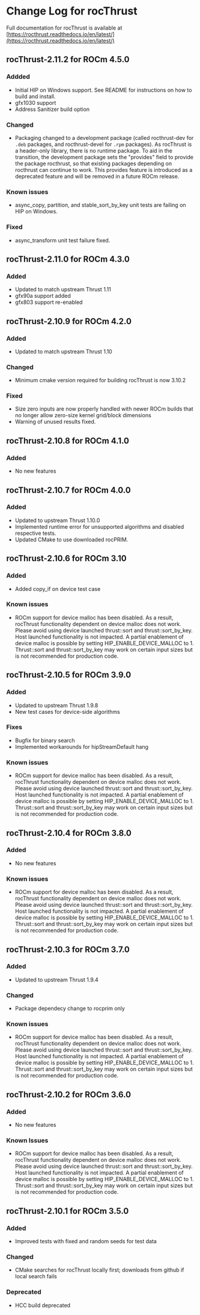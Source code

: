 # Change Log for rocThrust

Full documentation for rocThrust is available at [https://rocthrust.readthedocs.io/en/latest/](https://rocthrust.readthedocs.io/en/latest/)

## rocThrust-2.11.2 for ROCm 4.5.0
### Addded
- Initial HIP on Windows support. See README for instructions on how to build and install.
- gfx1030 support
- Address Sanitizer build option
### Changed
- Packaging changed to a development package (called rocthrust-dev for `.deb` packages, and rocthrust-devel for `.rpm` packages). As rocThrust is a header-only library, there is no runtime package. To aid in the transition, the development package sets the "provides" field to provide the package rocthrust, so that existing packages depending on rocthrust can continue to work. This provides feature is introduced as a deprecated feature and will be removed in a future ROCm release.
### Known issues
- async_copy, partition, and stable_sort_by_key unit tests are failing on HIP on Windows.
### Fixed
- async_transform unit test failure fixed.

## rocThrust-2.11.0 for ROCm 4.3.0
### Added
- Updated to match upstream Thrust 1.11
- gfx90a support added
- gfx803 support re-enabled

## rocThrust-2.10.9 for ROCm 4.2.0
### Added
- Updated to match upstream Thrust 1.10
### Changed
- Minimum cmake version required for building rocThrust is now 3.10.2
### Fixed
- Size zero inputs are now properly handled with newer ROCm builds that no longer allow zero-size kernel grid/block dimensions
- Warning of unused results fixed.

## rocThrust-2.10.8 for ROCm 4.1.0
### Added
- No new features

## rocThrust-2.10.7 for ROCm 4.0.0
### Added
- Updated to upstream Thrust 1.10.0
- Implemented runtime error for unsupported algorithms and disabled respective tests.
- Updated CMake to use downloaded rocPRIM.

## rocThrust-2.10.6 for ROCm 3.10
### Added
- Added copy_if on device test case
### Known issues
- ROCm support for device malloc has been disabled. As a result, rocThrust functionality dependent on device malloc does not work. Please avoid using device launched thrust::sort and thrust::sort_by_key. Host launched functionality is not impacted. A partial enablement of device malloc is possible by setting HIP_ENABLE_DEVICE_MALLOC to 1. Thrust::sort and thrust::sort_by_key may work on certain input sizes but is not recommended for production code.

## rocThrust-2.10.5 for ROCm 3.9.0
### Added
- Updated to upstream Thrust 1.9.8
- New test cases for device-side algorithms
### Fixes
- Bugfix for binary search
- Implemented workarounds for hipStreamDefault hang
### Known issues
- ROCm support for device malloc has been disabled. As a result, rocThrust functionality dependent on device malloc does not work. Please avoid using device launched thrust::sort and thrust::sort_by_key. Host launched functionality is not impacted. A partial enablement of device malloc is possible by setting HIP_ENABLE_DEVICE_MALLOC to 1. Thrust::sort and thrust::sort_by_key may work on certain input sizes but is not recommended for production code.

## rocThrust-2.10.4 for ROCm 3.8.0
### Added
- No new features
### Known issues
- ROCm support for device malloc has been disabled. As a result, rocThrust functionality dependent on device malloc does not work. Please avoid using device launched thrust::sort and thrust::sort_by_key. Host launched functionality is not impacted. A partial enablement of device malloc is possible by setting HIP_ENABLE_DEVICE_MALLOC to 1. Thrust::sort and thrust::sort_by_key may work on certain input sizes but is not recommended for production code.

## rocThrust-2.10.3 for ROCm 3.7.0
### Added
- Updated to upstream Thrust 1.9.4
### Changed
- Package dependecy change to rocprim only
### Known issues
- ROCm support for device malloc has been disabled. As a result, rocThrust functionality dependent on device malloc does not work. Please avoid using device launched thrust::sort and thrust::sort_by_key. Host launched functionality is not impacted. A partial enablement of device malloc is possible by setting HIP_ENABLE_DEVICE_MALLOC to 1. Thrust::sort and thrust::sort_by_key may work on certain input sizes but is not recommended for production code.

## rocThrust-2.10.2 for ROCm 3.6.0
### Added
- No new features
### Known Issues
- ROCm support for device malloc has been disabled. As a result, rocThrust functionality dependent on device malloc does not work. Please avoid using device launched thrust::sort and thrust::sort_by_key. Host launched functionality is not impacted. A partial enablement of device malloc is possible by setting HIP_ENABLE_DEVICE_MALLOC to 1. Thrust::sort and thrust::sort_by_key may work on certain input sizes but is not recommended for production code.

## rocThrust-2.10.1 for ROCm 3.5.0
### Added
- Improved tests with fixed and random seeds for test data
### Changed
- CMake searches for rocThrust locally first; downloads from github if local search fails
### Deprecated
- HCC build deprecated
